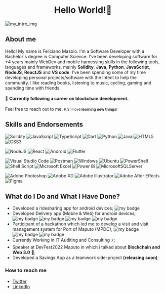 <h1 align="center"> Hello World!👋 </h1>
<img src="https://i.imgur.com/tbzz1b8.png" alt="my_intro_img"/>

## About me

Hello! My name is Feliciano Mazoio. I'm a Software Developer with a Bachelor's degree in Computer Science. I've been developing software for +4 years mainly WebDev and mobile harnessing skills in the following tools, languages and frameworks, mainly **Solidity**, **Java**, **Python**, **JavaScript**, **NodeJS**, **ReactJS** and **VS code**. I've been spending some of my time developing personal projects/software with the intent to help the community.
I like reading books, listening to music, cycling, gaming and spending time with friends.  
<br/>
🎯 **Currently following a career on blockchain development.**  
<br/>
Feel free to reach out to me.
<small>P.S: I love **learning new things!**</small>


## Skills and Endorsements
![Solidity](https://img.shields.io/badge/solidity-%23323330.svg?style=for-the-badge&logo=solidity&logoColor=%5C6BC0) ![JavaScript](https://img.shields.io/badge/javascript-%23323330.svg?style=for-the-badge&logo=javascript&logoColor=%23F7DF1E) ![TypeScript](https://img.shields.io/badge/typescript-%23007ACC.svg?style=for-the-badge&logo=typescript&logoColor=white) ![Dart](https://img.shields.io/badge/dart-%230175C2.svg?style=for-the-badge&logo=dart&logoColor=white) ![Python](https://img.shields.io/badge/python-3670A0?style=for-the-badge&logo=python&logoColor=ffdd54) ![Java](https://img.shields.io/badge/java-%23ED8B00.svg?style=for-the-badge&logo=java&logoColor=white) ![HTML5](https://img.shields.io/badge/html5-%23E34F26.svg?style=for-the-badge&logo=html5&logoColor=white) ![CSS3](https://img.shields.io/badge/css3-%231572B6.svg?style=for-the-badge&logo=css3&logoColor=white)

![NodeJS](https://img.shields.io/badge/node.js-6DA55F?style=for-the-badge&logo=node.js&logoColor=white) ![React](https://img.shields.io/badge/react-%2320232a.svg?style=for-the-badge&logo=react&logoColor=%2361DAFB) ![Android](https://img.shields.io/badge/Android-3DDC84?style=for-the-badge&logo=android&logoColor=white) ![Flutter](https://img.shields.io/badge/Flutter-%2302569B.svg?style=for-the-badge&logo=Flutter&logoColor=white)

![Visual Studio Code](https://img.shields.io/badge/Visual%20Studio%20Code-0078d7.svg?style=for-the-badge&logo=visual-studio-code&logoColor=white) ![Postman](https://img.shields.io/badge/Postman-FF6C37?style=for-the-badge&logo=postman&logoColor=white) ![Windows](https://img.shields.io/badge/Windows-0078D6?style=for-the-badge&logo=windows&logoColor=white) ![Ubuntu](https://img.shields.io/badge/Ubuntu-E95420?style=for-the-badge&logo=ubuntu&logoColor=white) ![PowerShell](https://img.shields.io/badge/PowerShell-%235391FE.svg?style=for-the-badge&logo=powershell&logoColor=white) ![Shell Script](https://img.shields.io/badge/shell_script-%23121011.svg?style=for-the-badge&logo=gnu-bash&logoColor=white) ![Microsoft Excel](https://img.shields.io/badge/Microsoft_Excel-217346?style=for-the-badge&logo=microsoft-excel&logoColor=white) ![Power Bi](https://img.shields.io/badge/power_bi-F2C811?style=for-the-badge&logo=powerbi&logoColor=black) ![MicrosoftSQLServer](https://img.shields.io/badge/Microsoft%20SQL%20Sever-CC2927?style=for-the-badge&logo=microsoft%20sql%20server&logoColor=white)

![Adobe Photoshop](https://img.shields.io/badge/adobe%20photoshop-%2331A8FF.svg?style=for-the-badge&logo=adobe%20photoshop&logoColor=white) ![Adobe XD](https://img.shields.io/badge/Adobe%20XD-470137?style=for-the-badge&logo=Adobe%20XD&logoColor=#FF61F6) ![Adobe Illustrator](https://img.shields.io/badge/adobe%20illustrator-%23FF9A00.svg?style=for-the-badge&logo=adobe%20illustrator&logoColor=white) ![Adobe After Effects](https://img.shields.io/badge/Adobe%20After%20Effects-9999FF.svg?style=for-the-badge&logo=Adobe%20After%20Effects&logoColor=white) ![Figma](https://img.shields.io/badge/figma-%23F24E1E.svg?style=for-the-badge&logo=figma&logoColor=white)

## What do I Do and What I Have Done?
- Developed a ridesharing app for android devices; ![my badge](https://badgen.net/badge/personal%20project/2018/green?icon=codeclimate)
- Developed Delivery app (Mobile & Web) for android devices; ![my badge](https://badgen.net/badge/personal%20project/2019/green?icon=codeclimate) ![my badge](https://badgen.net/badge/framework/nodejs/green?icon=codeclimate) ![my badge](https://badgen.net/badge/framework/reactjs/cyan?icon=codeclimate) ![my badge](https://badgen.net/badge/sdk/Android/green?icon=codebeat)
- Participant of a hackathon which led me to develop a visit and visit management system for Port of Maputo (MPDC); ![my badge](https://badgen.net/badge/framework/nodejs/green?icon=codeclimate) ![my badge](https://badgen.net/badge/framework/reactjs/cyan?icon=codeclimate) ![my badge](https://badgen.net/badge/icon/docker?icon=docker&label) 
- Currently Working in IT Auditing and Consulting ⚡;
- Speaker at DevFest2022 Maputo in which i talked about **Blockchain and Web 3.0** 🎯;
- Developed a Savings App as a teamwork side-project **(releasing soon)**;


### How to reach me
- [Twitter](https://twitter.com/nozotrox)
- [LinkedIn](http://www.linkedin.com/in/feliciano-jr-mazoio)

<!--
**nozotrox/nozotrox** is a ✨ _special_ ✨ repository because its `README.md` (this file) appears on your GitHub profile.

Here are some ideas to get you started:

- 🔭 I’m currently working on ...
- 🌱 I’m currently learning ...
- 👯 I’m looking to collaborate on ...
- 🤔 I’m looking for help with ...
- 💬 Ask me about ...
- 📫 How to reach me: ...
- 😄 Pronouns: ...
- ⚡ Fun fact: ...
-->
